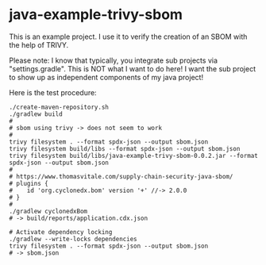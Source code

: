 java-example-trivy-sbom
=======================

This is an example project.
I use it to verify the creation
of an SBOM with the help of TRIVY.

Please note: I know that typically,
you integrate sub projects via "settings.gradle".
This is NOT what I want to do here!
I want the sub project to show up as
independent components of my java project!

Here is the test procedure:

```
./create-maven-repository.sh
./gradlew build
#
# sbom using trivy -> does not seem to work
#
trivy filesystem . --format spdx-json --output sbom.json
trivy filesystem build/libs --format spdx-json --output sbom.json
trivy filesystem build/libs/java-example-trivy-sbom-0.0.2.jar --format spdx-json --output sbom.json
#
# https://www.thomasvitale.com/supply-chain-security-java-sbom/
# plugins {
#    id 'org.cyclonedx.bom' version '+' //-> 2.0.0
# }
#
./gradlew cyclonedxBom
# -> build/reports/application.cdx.json

# Activate dependency locking
./gradlew --write-locks dependencies
trivy filesystem . --format spdx-json --output sbom.json
# -> sbom.json
```
